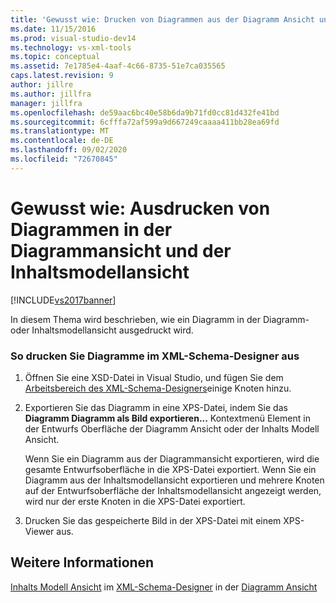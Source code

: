 ```yaml
---
title: 'Gewusst wie: Drucken von Diagrammen aus der Diagramm Ansicht und der Inhalts Modell Ansicht | Microsoft-Dokumentation'
ms.date: 11/15/2016
ms.prod: visual-studio-dev14
ms.technology: vs-xml-tools
ms.topic: conceptual
ms.assetid: 7e1785e4-4aaf-4c66-8735-51e7ca035565
caps.latest.revision: 9
author: jillre
ms.author: jillfra
manager: jillfra
ms.openlocfilehash: de59aac6bc40e58b6da9b71fd0cc81d432fe41bd
ms.sourcegitcommit: 6cfffa72af599a9d667249caaaa411bb28ea69fd
ms.translationtype: MT
ms.contentlocale: de-DE
ms.lasthandoff: 09/02/2020
ms.locfileid: "72670845"
---
```

# <a name="how-to-print-diagrams-from-the-graph-view-and-the-content-model-view"></a>Gewusst wie: Ausdrucken von Diagrammen in der Diagrammansicht und der Inhaltsmodellansicht
[!INCLUDE[vs2017banner](../includes/vs2017banner.md)]

In diesem Thema wird beschrieben, wie ein Diagramm in der Diagramm- oder Inhaltsmodellansicht ausgedruckt wird.

### <a name="to-print-diagrams-from-the-xml-schema-designer"></a>So drucken Sie Diagramme im XML-Schema-Designer aus

1. Öffnen Sie eine XSD-Datei in Visual Studio, und fügen Sie dem [Arbeitsbereich des XML-Schema-Designers](../xml-tools/xml-schema-designer-workspace.md)einige Knoten hinzu.

2. Exportieren Sie das Diagramm in eine XPS-Datei, indem Sie das **Diagramm Diagramm als Bild exportieren...** Kontextmenü Element in der Entwurfs Oberfläche der Diagramm Ansicht oder der Inhalts Modell Ansicht.

     Wenn Sie ein Diagramm aus der Diagrammansicht exportieren, wird die gesamte Entwurfsoberfläche in die XPS-Datei exportiert. Wenn Sie ein Diagramm aus der Inhaltsmodellansicht exportieren und mehrere Knoten auf der Entwurfsoberfläche der Inhaltsmodellansicht angezeigt werden, wird nur der erste Knoten in die XPS-Datei exportiert.

3. Drucken Sie das gespeicherte Bild in der XPS-Datei mit einem XPS-Viewer aus.

## <a name="see-also"></a>Weitere Informationen
 [Inhalts Modell Ansicht](../xml-tools/content-model-view.md) im [XML-Schema-Designer](../xml-tools/xml-schema-designer-workspace.md) in der [Diagramm Ansicht](../xml-tools/graph-view.md)
